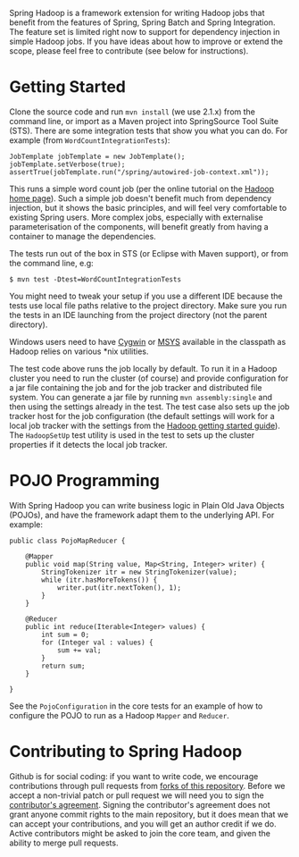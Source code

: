Spring Hadoop is a framework extension for writing Hadoop jobs that
benefit from the features of Spring, Spring Batch and Spring
Integration.  The feature set is limited right now to support for
dependency injection in simple Hadoop jobs.  If you have ideas about
how to improve or extend the scope, please feel free to contribute
(see below for instructions).

# Getting Started

Clone the source code and run `mvn install` (we use 2.1.x) from the
command line, or import as a Maven project into SpringSource Tool
Suite (STS).  There are some integration tests that show you what you
can do.  For example (from `WordCountIntegrationTests`):

    JobTemplate jobTemplate = new JobTemplate();
    jobTemplate.setVerbose(true);
    assertTrue(jobTemplate.run("/spring/autowired-job-context.xml"));

This runs a simple word count job (per the online tutorial on the
[Hadoop home
page](http://hadoop.apache.org/common/docs/r0.20.2/mapred_tutorial.html)).
Such a simple job doesn't benefit much from dependency injection, but
it shows the basic principles, and will feel very comfortable to
existing Spring users.  More complex jobs, especially with externalise
parameterisation of the components, will benefit greatly from having a
container to manage the dependencies.

The tests run out of the box in STS (or Eclipse with Maven support),
or from the command line, e.g:

    $ mvn test -Dtest=WordCountIntegrationTests

You might need to tweak your setup if you use a different IDE because
the tests use local file paths relative to the project directory.
Make sure you run the tests in an IDE launching from the project
directory (not the parent directory).

Windows users need to have [Cygwin](http://www.cygwin.com/) or [MSYS](http://www.mingw.org/)
available in the classpath as Hadoop relies on various *nix utilities.

The test code above runs the job locally by default.  To run it in a
Hadoop cluster you need to run the cluster (of course) and provide
configuration for a jar file containing the job and for the job
tracker and distributed file system.  You can generate a jar file by
running `mvn assembly:single` and then using the settings already in
the test.  The test case also sets up the job tracker host for the job
configuration (the default settings will work for a local job tracker
with the settings from the [Hadoop getting started
guide](http://hadoop.apache.org/common/docs/r0.20.2/quickstart.html)).
The `HadoopSetUp` test utility is used in the test to sets up the
cluster properties if it detects the local job tracker.

# POJO Programming

With Spring Hadoop you can write business logic in Plain Old Java
Objects (POJOs), and have the framework adapt them to the underlying
API.  For example:

    public class PojoMapReducer {

        @Mapper
        public void map(String value, Map<String, Integer> writer) {
            StringTokenizer itr = new StringTokenizer(value);
            while (itr.hasMoreTokens()) {
                writer.put(itr.nextToken(), 1);
            }
        }

        @Reducer
        public int reduce(Iterable<Integer> values) {
            int sum = 0;
            for (Integer val : values) {
                sum += val;
            }
            return sum;
        }

    }

See the `PojoConfiguration` in the core tests for an example of how to
configure the POJO to run as a Hadoop `Mapper` and `Reducer`.

# Contributing to Spring Hadoop

Github is for social coding: if you want to write code, we encourage contributions through pull requests from [forks of this repository](http://help.github.com/forking/).  Before we accept a non-trivial patch or pull request we will need you to sign the [contributor's agreement](https://support.springsource.com/spring_committer_signup).  Signing the contributor's agreement does not grant anyone commit rights to the main repository, but it does mean that we can accept your contributions, and you will get an author credit if we do.  Active contributors might be asked to join the core team, and given the ability to merge pull requests.

